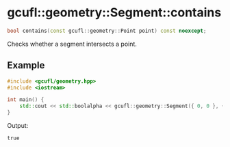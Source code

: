 # gcufl::geometry::Segment::contains
```cpp
bool contains(const gcufl::geometry::Point point) const noexcept;
```
Checks whether a segment intersects a point.
## Example
```cpp
#include <gcufl/geometry.hpp>
#include <iostream>

int main() {
	std::cout << std::boolalpha << gcufl::geometry::Segment({ 0, 0 }, { 2, 2 }).contains({ 1, 1 }) << '\n';
}
```
Output:
```
true
```
